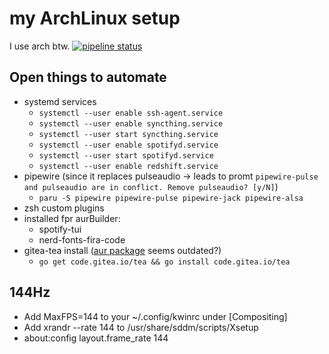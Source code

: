 # my ArchLinux setup

I use arch btw. [![pipeline status](https://gitlab.com/clemak27/linux_setup/badges/master/pipeline.svg)](https://gitlab.com/clemak27/linux_setup/commits/master)

## Open things to automate

- systemd services
  - `systemctl --user enable ssh-agent.service`
  - `systemctl --user enable syncthing.service`
  - `systemctl --user start syncthing.service`
  - `systemctl --user enable spotifyd.service`
  - `systemctl --user start spotifyd.service`
  - `systemctl --user enable redshift.service`
- pipewire (since it replaces pulseaudio -> leads to promt `pipewire-pulse and pulseaudio are in conflict. Remove pulseaudio? [y/N]`)
  - `paru -S pipewire pipewire-pulse pipewire-jack pipewire-alsa`
- zsh custom plugins
- installed fpr aurBuilder:
  - spotify-tui
  - nerd-fonts-fira-code
- gitea-tea install ([aur package](https://aur.archlinux.org/packages/gitea-tea) seems outdated?)
  - `go get code.gitea.io/tea && go install code.gitea.io/tea`

## 144Hz

- Add MaxFPS=144 to your ~/.config/kwinrc under [Compositing]
- Add xrandr --rate 144 to /usr/share/sddm/scripts/Xsetup
- about:config layout.frame_rate 144

